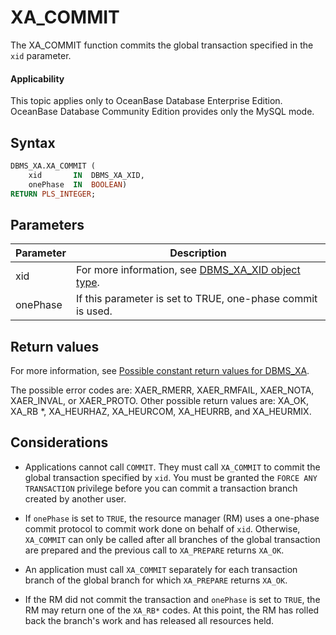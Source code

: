 XA_COMMIT
==============================

The XA_COMMIT function commits the global transaction specified in the `xid` parameter.

<main id="notice" >
    <h4>Applicability</h4>
    <p>This topic applies only to OceanBase Database Enterprise Edition. OceanBase Database Community Edition provides only the MySQL mode. </p>
  </main>

Syntax
-----------

```sql
DBMS_XA.XA_COMMIT (
    xid       IN  DBMS_XA_XID,
    onePhase  IN  BOOLEAN)
RETURN PLS_INTEGER;
```



Parameters
-------------



| **Parameter** | **Description** |
|----------|----------------------------------------------------------------------|
| xid | For more information, see [DBMS_XA_XID object type](3.the-type-of-the-dbms-xa-xid-object-oracle.md).  |
| onePhase | If this parameter is set to TRUE, one-phase commit is used.  |



Return values
------------

For more information, see [Possible constant return values for DBMS_XA](2.dbms-xa-constant-oracle.md).

The possible error codes are: XAER_RMERR, XAER_RMFAIL, XAER_NOTA, XAER_INVAL, or XAER_PROTO.  Other possible return values are: XA_OK, XA_RB *, XA_HEURHAZ, XA_HEURCOM, XA_HEURRB, and XA_HEURMIX.

Considerations
-------------------------

* Applications cannot call `COMMIT`. They must call `XA_COMMIT` to commit the global transaction specified by `xid`.  You must be granted the `FORCE ANY TRANSACTION` privilege before you can commit a transaction branch created by another user.

* If `onePhase` is set to `TRUE`, the resource manager (RM) uses a one-phase commit protocol to commit work done on behalf of `xid`.  Otherwise, `XA_COMMIT` can only be called after all branches of the global transaction are prepared and the previous call to `XA_PREPARE` returns `XA_OK`.

* An application must call `XA_COMMIT` separately for each transaction branch of the global branch for which `XA_PREPARE` returns `XA_OK`.

* If the RM did not commit the transaction and `onePhase` is set to `TRUE`, the RM may return one of the `XA_RB*` codes.  At this point, the RM has rolled back the branch's work and has released all resources held.

